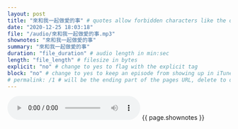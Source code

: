 ```yaml
---
layout: post
title: "來和我一起做愛的事" # quotes allow forbidden characters like the colon
date: "2020-12-25 18:03:18"
file: "/audio/來和我一起做愛的事.mp3"
shownotes: "來和我一起做愛的事"
summary: "來和我一起做愛的事"
duration: "file_duration" # audio length in min:sec
length: "file_length" # filesize in bytes
explicit: "no" # change to yes to flag with the explicit tag
block: "no" # change to yes to keep an episode from showing up in iTunes
# permalink: /1 # will be the ending part of the pages URL, delete to default to the title
---
```


<audio controls>
<source src="{{site.url}}{{site.baseurl}}{{ page.file }}" type="audio/x-mp3">
Your browser does not support the audio element.
</audio>
{{ page.shownotes }}
